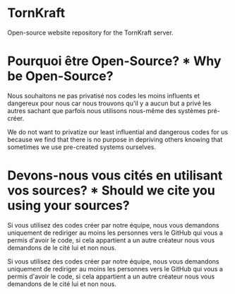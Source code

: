 # TornKraft
Open-source website repository for the TornKraft server.

# Pourquoi être Open-Source? * Why be Open-Source?
Nous souhaitons ne pas privatisé nos codes les moins influents et dangereux pour nous car nous trouvons qu'il y a aucun but a privé les autres sachant que parfois nous utilisons nous-même des systèmes pré-créer.

We do not want to privatize our least influential and dangerous codes for us because we find that there is no purpose in depriving others knowing that sometimes we use pre-created systems ourselves.

# Devons-nous vous cités en utilisant vos sources? * Should we cite you using your sources?
Si vous utilisez des codes créer par notre équipe, nous vous demandons uniquement de rediriger au moins les personnes vers le GitHub qui vous a permis d'avoir le code, si cela appartient a un autre créateur nous vous demandons de le cité lui et non nous.

Si vous utilisez des codes créer par notre équipe, nous vous demandons uniquement de rediriger au moins les personnes vers le GitHub qui vous a permis d'avoir le code, si cela appartient a un autre créateur nous vous demandons de le cité lui et non nous.
